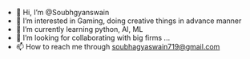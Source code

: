 - 👋 Hi, I’m @Soubhgyanswain
- 👀 I’m interested in Gaming, doing creative things in advance manner
- 🌱 I’m currently learning python, AI, ML
- 💞️ I’m looking for collaborating with big firms ...
- 📫 How to reach me through soubhagyaswain719@gmail.com

<!---
Soubhgyanswain/Soubhgyanswain is a ✨ special ✨ repository because its `README.md` (this file) appears on your GitHub profile.
You can click the Preview link to take a look at your changes.
--->
